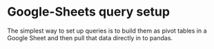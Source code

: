 # Google-Sheets query setup

The simplest way to set up queries is to build them as pivot tables in a Google Sheet and then pull that
data directly in to pandas.